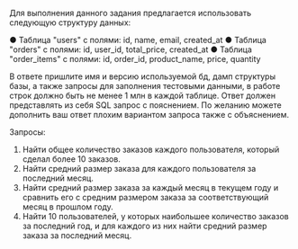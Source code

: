 Для выполнения данного задания предлагается использовать следующую структуру данных:

●	Таблица "users" с полями: id, name, email, created_at
●	Таблица "orders" с полями: id, user_id, total_price, created_at
●	Таблица "order_items" с полями: id, order_id, product_name, price, quantity

В ответе пришлите имя и версию используемой бд, дамп структуры базы, а также запросы для заполнения тестовыми данными, в работе строк должно быть не менее 1 млн в каждой таблице.
Ответ должен представлять из себя SQL запрос с пояснением. По желанию можете дополнить ваш ответ плохим вариантом запроса также с объяснением.

Запросы:
1.	Найти общее количество заказов каждого пользователя, который сделал более 10 заказов.
2.	Найти средний размер заказа для каждого пользователя за последний месяц.
3.	Найти средний размер заказа за каждый месяц в текущем году и сравнить его с средним размером заказа за соответствующий месяц в прошлом году.
4.	Найти 10 пользователей, у которых наибольшее количество заказов за последний год, и для каждого из них найти средний размер заказа за последний месяц.